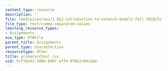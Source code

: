 ```yaml
---
content_type: resource
description: ''
file: /media/courses/1-022-introduction-to-network-models-fall-2018/5cf1ba923896808feff4878e2c041a6e_primaryschool.csv
file_type: text/comma-separated-values
learning_resource_types:
- Assignments
ocw_type: OCWFile
parent_title: Assignments
parent_type: CourseSection
resourcetype: Other
title: primaryschool.csv
uid: 5cf1ba92-3896-808f-eff4-878e2c041a6e
---
```

